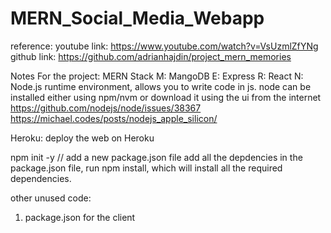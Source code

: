 # MERN_Social_Media_Webapp

reference: 
youtube link: https://www.youtube.com/watch?v=VsUzmlZfYNg
github link: https://github.com/adrianhajdin/project_mern_memories

Notes For the project: 
MERN Stack
M: MangoDB
E: Express
R: React
N: Node.js runtime environment, allows you to write code in js. node can be installed either using npm/nvm or download it using the ui from the internet
https://github.com/nodejs/node/issues/38367
https://michael.codes/posts/nodejs_apple_silicon/

Heroku: deploy the web on Heroku

npm init -y // add a new package.json file
add all the depdencies in the package.json file, run npm install, which will install all the required dependencies.




other unused code:
1. package.json for the client
<!-- // {
//   "name": "client",
//   "version": "0.1.0",
//   "private": true,
//   "dependencies": {
//     "@testing-library/jest-dom": "^5.14.1",
//     "@testing-library/react": "^13.0.0",
//     "@testing-library/user-event": "^13.2.1",
//     "react": "^18.2.0",
//     "react-dom": "^18.2.0",
//     "react-scripts": "5.0.1",
//     "web-vitals": "^2.1.0"
//   },
//   "scripts": {
//     "start": "react-scripts start",
//     "build": "react-scripts build",
//     "test": "react-scripts test",
//     "eject": "react-scripts eject"
//   },
//   "eslintConfig": {
//     "extends": [
//       "react-app",
//       "react-app/jest"
//     ]
//   },
//   "browserslist": {
//     "production": [
//       ">0.2%",
//       "not dead",
//       "not op_mini all"
//     ],
//     "development": [
//       "last 1 chrome version",
//       "last 1 firefox version",
//       "last 1 safari version"
//     ]
//   }
// } -->